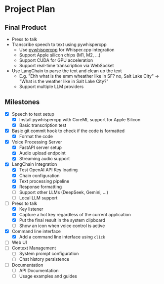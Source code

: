 # Project Plan

## Final Product

- Press to talk
- Transcribe speech to text using pywhispercpp
    - Use [pywhispercpp](https://github.com/absadiki/pywhispercpp) for Whisper.cpp integration
    - Support Apple silicon chips (M1, M2, ...)
    - Support CUDA for GPU acceleration
    - Support real-time transcription via WebSocket
- Use LangChain to parse the text and clean up the text
    - E.g. "Ehh what is the emm wheather like in SF? no, Salt Lake City" -> "What is the weather like in Salt Lake City?"
    - Support multiple LLM providers

## Milestones

- [x] Speech to text setup
    - [x] Install pywhispercpp with CoreML support for Apple Silicon
    - [x] Basic transcription test
- [x] Basic git commit hook to check if the code is formatted
    - [x] Format the code
- [x] Voice Processing Server
    - [x] FastAPI server setup
    - [x] Audio upload endpoint
    - [x] Streaming audio support
- [x] LangChain Integration
    - [x] Test OpenAI API Key loading
    - [x] Chain configuration
    - [x] Text processing pipeline
    - [x] Response formatting
    - [ ] Support other LLMs (DeepSeek, Gemini, ...)
    - [ ] Local LLM support
- [ ] Press to talk
    - [x] Key listener
    - [x] Capture a hot key regardless of the current application
    - [x] Put the final result in the system clipboard
    - [ ] Show an icon when voice control is active
- [x] Command line interface
    - [x] Add a command line interface using `click`
- [ ] Web UI
- [ ] Context Management
    - [ ] System prompt configuration
    - [ ] Chat history persistence
- [ ] Documentation
    - [ ] API Documentation
    - [ ] Usage examples and guides
